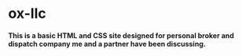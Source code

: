 # ox-llc
#### This is a basic HTML and CSS site designed for personal broker and dispatch company me and a partner have been discussing. 

